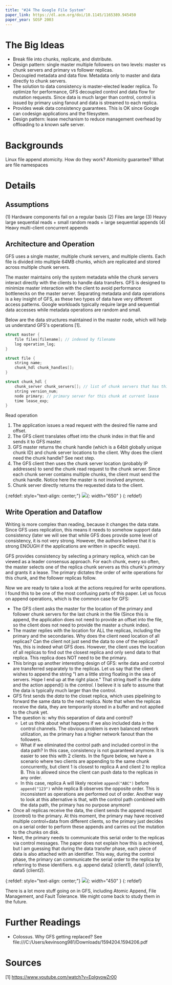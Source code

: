 ```yaml
---
title: "#24 The Google File System"
paper_link: https://dl.acm.org/doi/10.1145/1165389.945450
paper_year: SOSP 2003
---
```


# The Big Ideas
- Break file into chunks, replicate, and distribute.
- Design pattern: single master multiple followers on two levels: master vs chunk servers and
primary vs follower replicas.
- Decoupled metadata and data flow. Metadata only to master and data directly to chunk 
servers.
- The solution to data consistency is master-elected leader replica. To optimize for performance,
GFS decoupled control and data flow for mutation requests. Since data is much larger than control,
control is issued by primary using fanout and data is streamed to each replica.
- Provides weak data consistency guarantees. This is OK since Google can codesign applications
and the filesystem.
- Design pattern: lease mechanism to reduce management overhead by offloading to a known safe server. 

# Backgrounds 
Linux file append atomicity. How do they work? Atomicity guarantee?
What are file namespaces

# Details

## Assumptions
(1) Hardware components fail on a regular basis
(2) Files are large
(3) Heavy large sequential reads + small random reads + large sequential appends
(4) Heavy multi-client concurrent appends

## Architecture and Operation
GFS uses a single master, multiple chunk servers, and multiple clients. Each file is 
divided into multiple 64MB chunks, which are replicated and stored across multiple
chunk servers.

The master maintains only the system metadata while the chunk servers interact directly
with the clients to handle data transfers. GFS is designed to minimize master interaction
with the client to avoid performance bottlenecks on the master server. Separating 
metadata and data operations is a key insight of GFS, as these two types of data have 
very different access patterns. Google workloads typically require large and sequential
data accesses while metadata operations are random and small.

Below are the data structures maintained in the master node, which will help us
understand GFS's operations [1].

```c++
struct master {
    file files[filename]; // indexed by filename
    log operation_log;
}

struct file {
    string name;
    chunk_hdl chunk_handles[];
}

struct chunk_hdl {
    chunk_server chunk_servers[]; // list of chunk servers that has this chunk
    string version_num;
    node primary; // primary server for this chunk at current lease
    time lease_exp;
}
```

Read operation 
1. The application issues a read request with the desired file name and offset.
2. The GFS client translates offset into the chunk index in that file and sends it to 
GFS master.
3. GFS master returns the chunk handle (which is a 64bit globally unique chunk ID)
and chunk server locations to the client. Why does the client need the chunk handle?
See next step. 
4. The GFS client then uses the chunk server location (probably IP addresses) to send the chunk read 
request to the chunk server. Since each chunk server contains multiple chunks, the client must
send the chunk handle. Notice here the master is not involved anymore.
5. Chunk server directly returns the requested data to the client.

{:refdef: style="text-align: center;"}
![](/assets/images/posts/gfs/top.png){: width="650" }
{: refdef}


## Write Operation and Dataflow
Writing is more complex than reading, because it changes the data state. Since GFS uses
replication, this means it needs to somehow support data consistency (later we will see that
while GFS does provide some level of consistency, it is not very strong. However, the authors
believe that it is strong ENOUGH if the applications are written in specific ways). 

GFS provides consistency by selecting a primary replica, which can be viewed as a leader 
consensus approach. For each chunk, every so often, the master selects one of the replica 
chunk servers as this chunk's *primary* and grants it a lease. The primary dictates
the order of write operations for this chunk, and the follower replicas follow. 

Now we are ready to take a look at the actions required for write operations. I found
this to be one of the most confusing parts of this paper.
Let us focus on append operations, which is the common case for GFS:
- The GFS client asks the master for the location of the primary and follower chunk 
servers for the last chunk in the file (Since this is append, the application does 
not need to provide an offset into the file, so the client does not need to provide the master a
chunk index).
- The master replies with the location for ALL the replicas, including the primary and 
the secondaries. Why does the client need location of all replicas? Can the client not
just send the data to one of the replicas? Yes, this is indeed what GFS does. However, 
the client uses the location of all replicas to find out the closest replica and only
send data to that replica. This replica does NOT need to be the primary.
- This brings up another interesting design of GFS: write data and control are 
transferred separately to the replicas. Let us say that the client wishes to append the string
"I am a little string floating in the sea of servers. Hope I end up at the right place."
That string itself is the *data* and the action append() is the *control*. I believe
it is safe to assume that the data is typically much larger than the control.
- GFS first sends the *data* to the closet replica, which uses pipelining to forward the same
data to the next replica. Note that when the replicas receive the data, they are 
temporarily stored in a buffer and not applied to the chunk yet.
- The question is: why this separation of data and control? 
    - Let us think about what happens if we also included data in the control channels. 
    The obvious problem is even balanced network utilization, as the primary has a 
    higher network fanout than the followers. 
    - What if we eliminated the control path and included control in the data path? 
    In this case, consistency is not guaranteed anymore. It is easier to see this with 
    2 clients. In the figure below, we have a scenario where two clients are 
    appending to the same chunk concurrently, but client 1 is closest to replica 
    A and client 2 to replica B. This is allowed since the client can push data to the replicas
    in any order. 
    - In this case, replica A will likely receive `append("ABC")` before `append("123")` while
    replica B observes the opposite order. This is inconsistent as operations are performed
    out of order. Another way to look at this alternative is that, with the control path
    combined with the data path, the primary has no purpose anymore!
- Once all replicas receive the data, the client sends the append request (control) to the primary. 
At this moment, the primary may have received multiple control+data from different clients, 
so the primary just decides on a serial order to perform these appends and carries out the 
mutation to the chunks on disk. 
- Next, the primary needs to communicate this serial order to the replicas via control messages.
The paper does not explain how this is achieved, but I am guessing that during the data 
transfer phase, each piece of data is also attached with an identifier. This way, during the control
phase, the primary can communicate the serial order to the replica by referring to these
identifiers. e.g. append data2 (client1), data1 (client1), data5 (client2).


{:refdef: style="text-align: center;"}
![](/assets/images/posts/gfs/append.png){: width="450" }
{: refdef}

There is a lot more stuff going on in GFS, including Atomic Append, File Management,
and Fault Tolerance. We might come back to study them in the future.


# Further Readings
- Colossus. Why GFS getting replaced? See file:///C:/Users/kevinsong981/Downloads/1594204.1594206.pdf

# Sources
[1] https://www.youtube.com/watch?v=EpIgvowZr00

